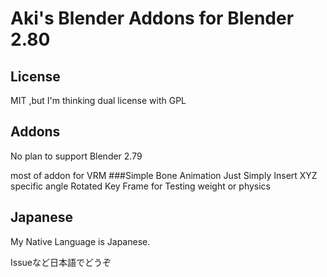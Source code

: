 Aki's Blender Addons for Blender 2.80
==
License
--
MIT ,but I'm thinking dual license with GPL

Addons
--
No plan to support Blender 2.79

most of addon for VRM
###Simple Bone Animation
Just Simply Insert XYZ specific angle Rotated Key Frame
for Testing weight or physics

Japanese
--
My Native Language is Japanese.

Issueなど日本語でどうぞ